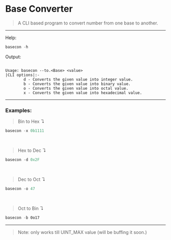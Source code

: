 # Base Converter

>A CLI based program to convert number from one base to another. 
---
Help:
```powershell
basecon -h
```
Output:
```

Usage: basecon --to.<Base> <value>
|CLI options|:-
        d - Converts the given value into integer value.
        b - Converts the given value into binary value.
        o - Converts the given value into octal value.
        x - Converts the given value into hexadecimal value.
```
---
### Examples:

>Bin to Hex &#x21B4;
```powershell
basecon -x 0b1111
```
<br>

>Hex to Dec &#x21B4;
```powershell
basecon -d 0x2F
```
<br>

>Dec to Oct &#x21B4;
```powershell
basecon -o 47
```
<br>

>Oct to Bin &#x21B4;
```powershell
basecon -b 0o17
```
___

>Note: only works till UINT_MAX value (will be buffing it soon.)